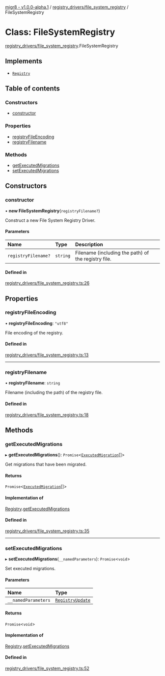 [migr8 - v1.0.0-alpha.1](../README.md) / [registry_drivers/file_system_registry](../modules/registry_drivers_file_system_registry.md) / FileSystemRegistry

# Class: FileSystemRegistry

[registry_drivers/file_system_registry](../modules/registry_drivers_file_system_registry.md).FileSystemRegistry

## Implements

- [`Registry`](../interfaces/interfaces_registry.Registry.md)

## Table of contents

### Constructors

- [constructor](registry_drivers_file_system_registry.FileSystemRegistry.md#constructor)

### Properties

- [registryFileEncoding](registry_drivers_file_system_registry.FileSystemRegistry.md#registryfileencoding)
- [registryFilename](registry_drivers_file_system_registry.FileSystemRegistry.md#registryfilename)

### Methods

- [getExecutedMigrations](registry_drivers_file_system_registry.FileSystemRegistry.md#getexecutedmigrations)
- [setExecutedMigrations](registry_drivers_file_system_registry.FileSystemRegistry.md#setexecutedmigrations)

## Constructors

### constructor

• **new FileSystemRegistry**(`registryFilename?`)

Construct a new File System Registry Driver.

#### Parameters

| Name                | Type     | Description                                         |
| :------------------ | :------- | :-------------------------------------------------- |
| `registryFilename?` | `string` | Filename (including the path) of the registry file. |

#### Defined in

[registry_drivers/file_system_registry.ts:26](https://github.com/prasadrajandran/migr8/blob/cdd896d/src/registry_drivers/file_system_registry.ts#L26)

## Properties

### registryFileEncoding

• **registryFileEncoding**: `"utf8"`

File encoding of the registry.

#### Defined in

[registry_drivers/file_system_registry.ts:13](https://github.com/prasadrajandran/migr8/blob/cdd896d/src/registry_drivers/file_system_registry.ts#L13)

---

### registryFilename

• **registryFilename**: `string`

Filename (including the path) of the registry file.

#### Defined in

[registry_drivers/file_system_registry.ts:18](https://github.com/prasadrajandran/migr8/blob/cdd896d/src/registry_drivers/file_system_registry.ts#L18)

## Methods

### getExecutedMigrations

▸ **getExecutedMigrations**(): `Promise`<[`ExecutedMigration`](../interfaces/interfaces_executed_migration.ExecutedMigration.md)[]\>

Get migrations that have been migrated.

#### Returns

`Promise`<[`ExecutedMigration`](../interfaces/interfaces_executed_migration.ExecutedMigration.md)[]\>

#### Implementation of

[Registry](../interfaces/interfaces_registry.Registry.md).[getExecutedMigrations](../interfaces/interfaces_registry.Registry.md#getexecutedmigrations)

#### Defined in

[registry_drivers/file_system_registry.ts:35](https://github.com/prasadrajandran/migr8/blob/cdd896d/src/registry_drivers/file_system_registry.ts#L35)

---

### setExecutedMigrations

▸ **setExecutedMigrations**(`__namedParameters`): `Promise`<`void`\>

Set executed migrations.

#### Parameters

| Name                | Type                                                                           |
| :------------------ | :----------------------------------------------------------------------------- |
| `__namedParameters` | [`RegistryUpdate`](../interfaces/interfaces_registry_update.RegistryUpdate.md) |

#### Returns

`Promise`<`void`\>

#### Implementation of

[Registry](../interfaces/interfaces_registry.Registry.md).[setExecutedMigrations](../interfaces/interfaces_registry.Registry.md#setexecutedmigrations)

#### Defined in

[registry_drivers/file_system_registry.ts:52](https://github.com/prasadrajandran/migr8/blob/cdd896d/src/registry_drivers/file_system_registry.ts#L52)
